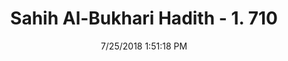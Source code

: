 ---
title        : "Sahih Al-Bukhari Hadith - 1. 710"
date         : 7/25/2018 1:51:18 PM
draft        : false
type         : "hadith"
layout       : "hadith"
BookCode     : "SHB"
VolumeNumber : "1"
HadithNumber : "710"
categories  :  ["Prayer Characteristics-What to say after Takbir"]
tags  :  ["Anas bin Malik"]
---